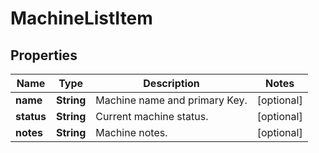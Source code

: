 # MachineListItem

## Properties
Name | Type | Description | Notes
------------ | ------------- | ------------- | -------------
**name** | **String** | Machine name and primary Key. |  [optional]
**status** | **String** | Current machine status. |  [optional]
**notes** | **String** | Machine notes. |  [optional]
